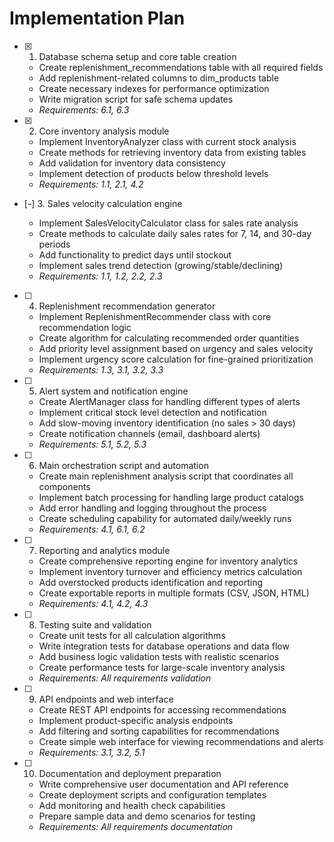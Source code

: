 # Implementation Plan

- [x] 1. Database schema setup and core table creation

  - Create replenishment_recommendations table with all required fields
  - Add replenishment-related columns to dim_products table
  - Create necessary indexes for performance optimization
  - Write migration script for safe schema updates
  - _Requirements: 6.1, 6.3_

- [x] 2. Core inventory analysis module

  - Implement InventoryAnalyzer class with current stock analysis
  - Create methods for retrieving inventory data from existing tables
  - Add validation for inventory data consistency
  - Implement detection of products below threshold levels
  - _Requirements: 1.1, 2.1, 4.2_

- [-] 3. Sales velocity calculation engine

  - Implement SalesVelocityCalculator class for sales rate analysis
  - Create methods to calculate daily sales rates for 7, 14, and 30-day periods
  - Add functionality to predict days until stockout
  - Implement sales trend detection (growing/stable/declining)
  - _Requirements: 1.1, 1.2, 2.2, 2.3_

- [ ] 4. Replenishment recommendation generator

  - Implement ReplenishmentRecommender class with core recommendation logic
  - Create algorithm for calculating recommended order quantities
  - Add priority level assignment based on urgency and sales velocity
  - Implement urgency score calculation for fine-grained prioritization
  - _Requirements: 1.3, 3.1, 3.2, 3.3_

- [ ] 5. Alert system and notification engine

  - Create AlertManager class for handling different types of alerts
  - Implement critical stock level detection and notification
  - Add slow-moving inventory identification (no sales > 30 days)
  - Create notification channels (email, dashboard alerts)
  - _Requirements: 5.1, 5.2, 5.3_

- [ ] 6. Main orchestration script and automation

  - Create main replenishment analysis script that coordinates all components
  - Implement batch processing for handling large product catalogs
  - Add error handling and logging throughout the process
  - Create scheduling capability for automated daily/weekly runs
  - _Requirements: 4.1, 6.1, 6.2_

- [ ] 7. Reporting and analytics module

  - Create comprehensive reporting engine for inventory analytics
  - Implement inventory turnover and efficiency metrics calculation
  - Add overstocked products identification and reporting
  - Create exportable reports in multiple formats (CSV, JSON, HTML)
  - _Requirements: 4.1, 4.2, 4.3_

- [ ] 8. Testing suite and validation

  - Create unit tests for all calculation algorithms
  - Write integration tests for database operations and data flow
  - Add business logic validation tests with realistic scenarios
  - Create performance tests for large-scale inventory analysis
  - _Requirements: All requirements validation_

- [ ] 9. API endpoints and web interface

  - Create REST API endpoints for accessing recommendations
  - Implement product-specific analysis endpoints
  - Add filtering and sorting capabilities for recommendations
  - Create simple web interface for viewing recommendations and alerts
  - _Requirements: 3.1, 3.2, 5.1_

- [ ] 10. Documentation and deployment preparation
  - Write comprehensive user documentation and API reference
  - Create deployment scripts and configuration templates
  - Add monitoring and health check capabilities
  - Prepare sample data and demo scenarios for testing
  - _Requirements: All requirements documentation_
